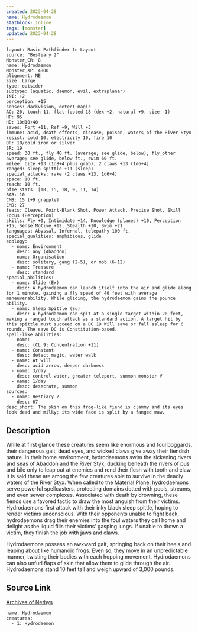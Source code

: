 ```yaml
---
created: 2023-04-28
name: Hydrodaemon
statblock: inline
tags: [monster]
updated: 2023-04-28
---
```

```statblock
layout: Basic Pathfinder 1e Layout
source: "Bestiary 2"
Monster_CR: 8
name: Hydrodaemon
Monster_XP: 4800
alignment: NE
size: Large
type: outsider
subtype: (aquatic, daemon, evil, extraplanar)
INI: +2
perception: +15
senses: darkvision, detect magic
AC: 20, touch 11, flat-footed 18 (dex +2, natural +9, size -1)
HP: 95
HD: 10d10+40
saves: Fort +11, Ref +9, Will +3
immune: acid, death effects, disease, poison, waters of the River Styx
resist: cold 10, electricity 10, fire 10
DR: 10/cold iron or silver
SR: 19
speed: 30 ft., fly 40 ft. (average; see glide, below), fly_other average; see glide, below ft., swim 60 ft.
melee: bite +13 (1d8+4 plus grab), 2 claws +13 (1d6+4)
ranged: sleep spittle +11 (sleep)
special_attacks: rake (2 claws +13, 1d6+4)
space: 10 ft.
reach: 10 ft.
pf1e_stats: [18, 15, 18, 9, 11, 14]
BAB: 10
CMB: 15 (+9 grapple)
CMD: 27
feats: Cleave, Point-Blank Shot, Power Attack, Precise Shot, Skill Focus (Perception)
skills: Fly +0, Intimidate +14, Knowledge (planes) +10, Perception +15, Sense Motive +12, Stealth +10, Swim +21
languages: Abyssal, Infernal, telepathy 100 ft.
special_qualities: amphibious, glide
ecology:
  - name: Environment
    desc: any (Abaddon)
  - name: Organisation
    desc: solitary, gang (2-5), or mob (6-12)
  - name: Treasure
    desc: standard
special_abilities:
  - name: Glide (Ex)
    desc: A hydrodaemon can launch itself into the air and glide along for 1 minute, gaining a fly speed of 40 feet with average maneuverability. While gliding, the hydrodaemon gains the pounce ability.
  - name: Sleep Spittle (Su)
    desc: A hydrodaemon can spit at a single target within 20 feet, making a ranged touch attack as a standard action. A target hit by this spittle must succeed on a DC 19 Will save or fall asleep for 6 rounds. The save DC is Constitution-based.
spell-like_abilities:
  - name:
    desc: (CL 9; Concentration +11)
  - name: Constant
    desc: detect magic, water walk
  - name: At will
    desc: acid arrow, deeper darkness
  - name: 3/day
    desc: control water, greater teleport, summon monster V
  - name: 1/day
    desc: desecrate, summon
sources:
  - name: Bestiary 2
    desc: 67
desc_short: The skin on this frog-like fiend is clammy and its eyes look dead and milky; its wide face is split by a fanged maw. 
```
## Description
While at first glance these creatures seem like enormous and foul boggards, their dangerous gait, dead eyes, and wicked claws give away their fiendish nature. In their home environment, hydrodaemons swim the sickening rivers and seas of Abaddon and the River Styx, ducking beneath the rivers of pus and bile only to leap out at enemies and rend their flesh with tooth and claw. It is said these are among the few creatures able to survive in the deadly waters of the River Styx. When called to the Material Plane, hydrodaemons serve powerful spellcasters, protecting domains dotted with pools, streams, and even sewer complexes. Associated with death by drowning, these fiends use a favored tactic to draw the most anguish from their victims. Hydrodaemons first attack with their inky black sleep spittle, hoping to render victims unconscious. With their opponents unable to fight back, hydrodaemons drag their enemies into the foul waters they call home and delight as the liquid fills their victims’ gasping lungs. If unable to drown a victim, they finish the job with jaws and claws. 

Hydrodaemons possess an awkward gait, springing back on their heels and leaping about like humanoid frogs. Even so, they move in an unpredictable manner, twisting their bodies with each hopping movement. Hydrodaemons can also unfurl flaps of skin that allow them to glide through the air. Hydrodaemons stand 10 feet tall and weigh upward of 3,000 pounds.
## Source Link
[Archives of Nethys](https://aonprd.com/MonsterDisplay.aspx?ItemName=Hydrodaemon)
```encounter-table
name: Hydrodaemon
creatures:
  - 1: Hydrodaemon
```
